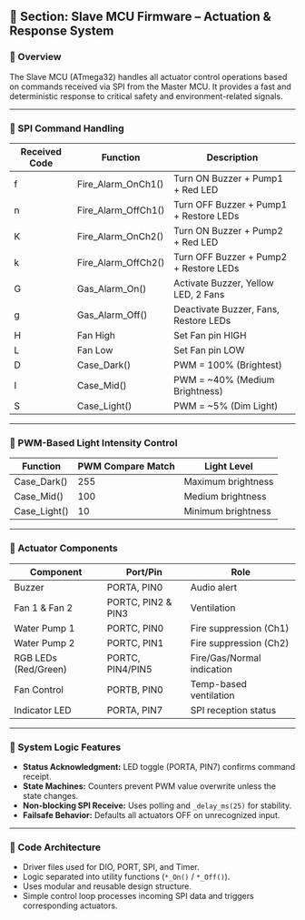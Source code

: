 ## 📂 Section: Slave MCU Firmware – Actuation & Response System

### 🔸 Overview
The Slave MCU (ATmega32) handles all actuator control operations based on commands received via SPI from the Master MCU. It provides a fast and deterministic response to critical safety and environment-related signals.

---

### 🔸 SPI Command Handling

| Received Code | Function               | Description                       |
|---------------|------------------------|---------------------------------|
| f             | Fire_Alarm_OnCh1()     | Turn ON Buzzer + Pump1 + Red LED|
| n             | Fire_Alarm_OffCh1()    | Turn OFF Buzzer + Pump1 + Restore LEDs |
| K             | Fire_Alarm_OnCh2()     | Turn ON Buzzer + Pump2 + Red LED|
| k             | Fire_Alarm_OffCh2()    | Turn OFF Buzzer + Pump2 + Restore LEDs |
| G             | Gas_Alarm_On()         | Activate Buzzer, Yellow LED, 2 Fans |
| g             | Gas_Alarm_Off()        | Deactivate Buzzer, Fans, Restore LEDs |
| H             | Fan High               | Set Fan pin HIGH                |
| L             | Fan Low                | Set Fan pin LOW                 |
| D             | Case_Dark()            | PWM = 100% (Brightest)          |
| I             | Case_Mid()             | PWM = ~40% (Medium Brightness)  |
| S             | Case_Light()           | PWM = ~5% (Dim Light)            |

---

### 🔸 PWM-Based Light Intensity Control

| Function      | PWM Compare Match | Light Level         |
|---------------|-------------------|---------------------|
| Case_Dark()   | 255               | Maximum brightness  |
| Case_Mid()    | 100               | Medium brightness   |
| Case_Light()  | 10                | Minimum brightness  |

---

### 🔸 Actuator Components

| Component         | Port/Pin           | Role                           |
|-------------------|--------------------|--------------------------------|
| Buzzer            | PORTA, PIN0        | Audio alert                   |
| Fan 1 & Fan 2     | PORTC, PIN2 & PIN3 | Ventilation                   |
| Water Pump 1      | PORTC, PIN0        | Fire suppression (Ch1)        |
| Water Pump 2      | PORTC, PIN1        | Fire suppression (Ch2)        |
| RGB LEDs (Red/Green) | PORTC, PIN4/PIN5 | Fire/Gas/Normal indication     |
| Fan Control       | PORTB, PIN0        | Temp-based ventilation        |
| Indicator LED     | PORTA, PIN7        | SPI reception status          |

---

### 🔸 System Logic Features
- **Status Acknowledgment:** LED toggle (PORTA, PIN7) confirms command receipt.
- **State Machines:** Counters prevent PWM value overwrite unless the state changes.
- **Non-blocking SPI Receive:** Uses polling and `_delay_ms(25)` for stability.
- **Failsafe Behavior:** Defaults all actuators OFF on unrecognized input.

---

### 🔸 Code Architecture
- Driver files used for DIO, PORT, SPI, and Timer.
- Logic separated into utility functions (`*_On()` / `*_Off()`).
- Uses modular and reusable design structure.
- Simple control loop processes incoming SPI data and triggers corresponding actuators.

